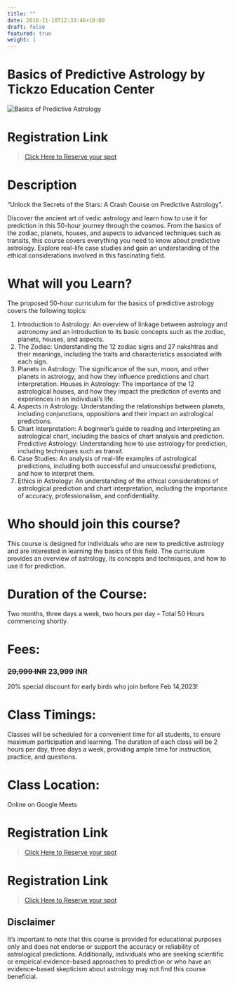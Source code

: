 ```yaml
---
title: ""
date: 2018-11-18T12:33:46+10:00
draft: false
featured: true
weight: 1
---
```

# Basics of Predictive Astrology by Tickzo Education Center

![Basics of Predictive Astrology](../images/illustrations/basics-of-predictive-astrology.jpg)

# Registration Link
>[Click Here to Reserve your spot](https://wa.me/918919321064?text=I%20am%20interested%20in%20Predictive%20Astrology)

# Description
“Unlock the Secrets of the Stars: A Crash  Course on Predictive Astrology”.

Discover the ancient art of vedic astrology and learn how to use it for prediction in this 50-hour journey through the cosmos. From the basics of the zodiac, planets, houses, and aspects to advanced techniques such as transits,  this course covers everything you need to know about predictive astrology. Explore real-life case studies and gain an understanding of the ethical considerations involved in this fascinating field. 


# What will you Learn?
The proposed 50-hour curriculum for the basics of predictive astrology covers the following topics:
1) Introduction to Astrology: An overview of linkage between astrology and astronomy  and an introduction to its basic concepts such as the zodiac, planets, houses, and aspects.
2) The Zodiac: Understanding the 12 zodiac signs and 27 nakshtras and their meanings, including the traits and characteristics associated with each sign.
3) Planets in Astrology: The significance of the sun, moon, and other planets in astrology, and how they influence predictions and chart interpretation.
Houses in Astrology: The importance of the 12 astrological houses, and how they impact the prediction of events and experiences in an individual’s life.
4) Aspects in Astrology: Understanding the relationships between planets, including conjunctions, oppositions  and their impact on astrological predictions.
5) Chart Interpretation: A beginner’s guide to reading and interpreting an astrological chart, including the basics of chart analysis and prediction.
Predictive Astrology: Understanding how to use astrology for prediction, including techniques such as transit. 
6) Case Studies: An analysis of real-life examples of astrological predictions, including both successful and unsuccessful predictions, and how to interpret them.
7) Ethics in Astrology: An understanding of the ethical considerations of astrological prediction and chart interpretation, including the importance of accuracy, professionalism, and confidentiality.



# Who should join this course?
This course is designed for individuals who are new to predictive astrology and are interested in learning the basics of this field. The curriculum provides an  overview of astrology, its concepts and techniques, and how to use it for prediction.

# Duration of the Course:
Two months, three days a week, two hours per day – Total 50 Hours commencing shortly.


# Fees:
### ~~29,999 INR~~ **23,999 INR** 
20% special discount for early birds who join before  Feb 14,2023!

# Class Timings:
Classes will be scheduled for a convenient time for all students, to ensure maximum participation and learning. The duration of each class will be 2 hours per day, three days a week, providing ample time for instruction, practice, and questions.  

# Class Location:
Online on Google Meets

# Registration Link
>[Click Here to Reserve your spot](https://wa.me/918919321064?text=I%20am%20interested%20in%20Predictive%20Astrology)

# Registration Link
>[Click Here to Reserve your spot](https://wa.me/918919321064?text=I%20am%20interested%20in%20Tickzo%20Education%20Center%20Hyderabad)

## Disclaimer
It’s important to note that this course is provided for educational purposes only and does not endorse or support the accuracy or reliability of astrological predictions. Additionally, individuals who are seeking scientific or empirical evidence-based approaches to prediction or who have an evidence-based skepticism about astrology may not find this course beneficial.
